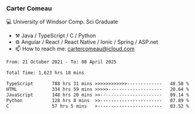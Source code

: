 ### Carter Comeau

💻 University of Windsor Comp. Sci Graduate

- ⚒️ Java / TypeScript / C / Python
- ⚙️ Angular / React / React Native / Ionic / Spring / ASP.net
- 📫 How to reach me: cartercomeau@icloud.com

<!--START_SECTION:waka-->

```txt
From: 21 October 2021 - To: 08 April 2025

Total Time: 1,623 hrs 18 mins

TypeScript       788 hrs 31 mins >>>>>>>>>>>>-------------   48.58 %
HTML             334 hrs 59 mins >>>>>--------------------   20.64 %
JavaScript       148 hrs 20 mins >>-----------------------   09.14 %
Python           128 hrs 8 mins  >>-----------------------   07.89 %
C                57 hrs 5 mins   >------------------------   03.52 %
```

<!--END_SECTION:waka-->
